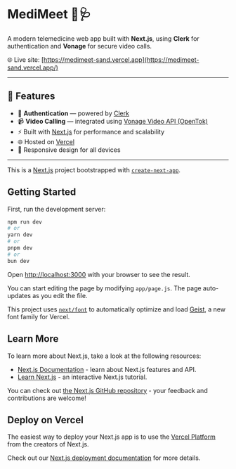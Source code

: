 
# MediMeet 💬🩺

A modern telemedicine web app built with **Next.js**, using **Clerk** for authentication and **Vonage** for secure video calls.  

🌐 Live site: [https://medimeet-sand.vercel.app](https://medimeet-sand.vercel.app/)

---

## 🚀 Features

- 🔐 **Authentication** — powered by [Clerk](https://clerk.dev)
- 📹 **Video Calling** — integrated using [Vonage Video API (OpenTok)](https://www.vonage.com/communications-apis/video/)
- ⚡️ Built with [Next.js](https://nextjs.org) for performance and scalability
- 🌐 Hosted on [Vercel](https://vercel.com)
- 📱 Responsive design for all devices

---


This is a [Next.js](https://nextjs.org) project bootstrapped with [`create-next-app`](https://github.com/vercel/next.js/tree/canary/packages/create-next-app).

## Getting Started

First, run the development server:

```bash
npm run dev
# or
yarn dev
# or
pnpm dev
# or
bun dev
```

Open [http://localhost:3000](http://localhost:3000) with your browser to see the result.

You can start editing the page by modifying `app/page.js`. The page auto-updates as you edit the file.

This project uses [`next/font`](https://nextjs.org/docs/app/building-your-application/optimizing/fonts) to automatically optimize and load [Geist](https://vercel.com/font), a new font family for Vercel.

## Learn More

To learn more about Next.js, take a look at the following resources:

- [Next.js Documentation](https://nextjs.org/docs) - learn about Next.js features and API.
- [Learn Next.js](https://nextjs.org/learn) - an interactive Next.js tutorial.

You can check out [the Next.js GitHub repository](https://github.com/vercel/next.js) - your feedback and contributions are welcome!




## Deploy on Vercel

The easiest way to deploy your Next.js app is to use the [Vercel Platform](https://vercel.com/new?utm_medium=default-template&filter=next.js&utm_source=create-next-app&utm_campaign=create-next-app-readme) from the creators of Next.js.

Check out our [Next.js deployment documentation](https://nextjs.org/docs/app/building-your-application/deploying) for more details.
